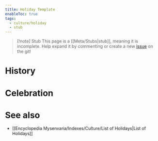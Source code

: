 ```yaml
---
title: Holiday Template
enableToc: true
tags:
  - culture/holiday
  - stub
---
```


> [!note] Stub
> This page is a [[Meta/Stubs|stub]], meaning it is incomplete. Help expand it by commenting or create a new [issue](https://github.com/RagtimeGal/quartz--encyclopedia-mysenvaria/issues/new/choose) on the git!

# History

# Celebration

# See also
- [[Encyclopedia Mysenvaria/Indexes/Culture/List of Holidays|List of Holidays]]